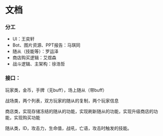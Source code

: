 # 文档



### 分工

- UI：王奕轩
- Bot、图片资源、PPT报告：马琪同
- 随从（技能等）：罗运泽
- 商店购买逻辑：艾煜森
- 战斗逻辑、主架构：徐浩哲



### 接口：

玩家类，金币，手牌（无buff），场上随从（带buff）

战场类，两个列表，双方玩家的随从的复制，两个玩家信息

商店类，实现存储冻结的随从的功能，实现刷新随从的功能，实现升级商店的功能，实现购买功能

随从类，ID，攻击力，生命值，战吼，亡语，攻击时触发的技能。

